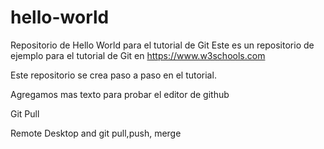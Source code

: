 # hello-world
Repositorio de Hello World para el tutorial de Git
Este es un repositorio de ejemplo para el tutorial de Git en https://www.w3schools.com

Este repositorio se crea paso a paso en el tutorial.

Agregamos mas texto para probar el editor de github

Git Pull

Remote Desktop and git pull,push, merge